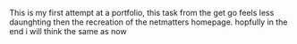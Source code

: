 This is my first attempt at a portfolio, this task from the get go feels less daunghting then the recreation of the netmatters homepage. hopfully in the end i will think the same as now 
